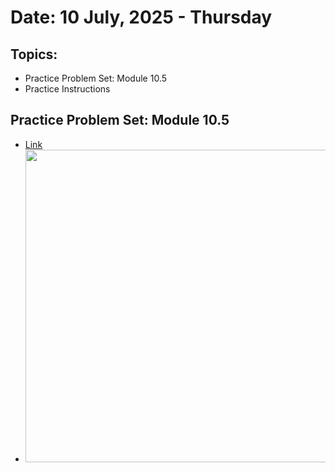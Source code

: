# Date: 10 July, 2025 - Thursday

## Topics:
- Practice Problem Set: Module 10.5
- Practice Instructions

## Practice Problem Set: Module 10.5
- [Link](https://docs.google.com/document/d/13vRt1XJ7C_rOw-DXi2-ayTxAPM6zMM67/edit?usp=sharing&ouid=112433310488936743525&rtpof=true&sd=true)
- <img src="" width="500">